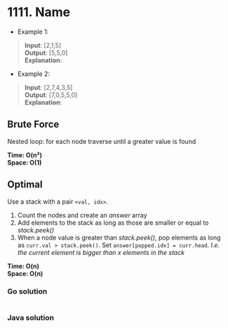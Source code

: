 # 1111. Name

- Example 1:
> **Input**: [2,1,5] <br>
> **Output**: [5,5,0] <br>
> **Explanation**:
- Example 2:
> **Input**: [2,7,4,3,5] <br>
> **Output**: [7,0,5,5,0] <br>
> **Explanation**:

## Brute Force
Nested loop: for each node traverse until a greater value is found

**Time: O(n²) <br> Space: O(1)**

## Optimal
Use a stack with a pair `<val, idx>`. 
1. Count the nodes and create an *answer* array
2. Add elements to the stack as long as those are smaller or equal to *stack.peek()* 
3. When a node value is greater than *stack.peek()*, pop elements as long as 
  `curr.val > stack.peek()`. Set `answer[popped.idx] = curr.head`.
  *I.e. the current element is bigger than x elements in the stack*

**Time: O(n) <br> Space: O(n)**

### Go solution
```go

```
### Java solution
```java

```